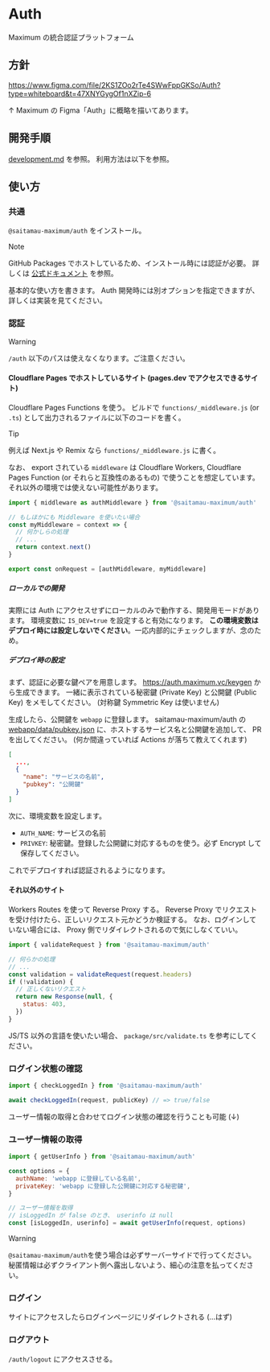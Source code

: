 # Auth

Maximum の統合認証プラットフォーム

## 方針

<https://www.figma.com/file/2KS1ZOo2rTe4SWwFppGKSo/Auth?type=whiteboard&t=47XNYGygOf1nXZip-6>

↑ Maximum の Figma「Auth」に概略を描いてあります。

## 開発手順

[development.md](./development.md) を参照。
利用方法は以下を参照。

## 使い方

### 共通

`@saitamau-maximum/auth` をインストール。

> [!NOTE]
> GitHub Packages でホストしているため、インストール時には認証が必要。
> 詳しくは [公式ドキュメント](https://docs.github.com/ja/packages/working-with-a-github-packages-registry/working-with-the-npm-registry#authenticating-to-github-packages) を参照。

基本的な使い方を書きます。
Auth 開発時には別オプションを指定できますが、詳しくは実装を見てください。

### 認証

> [!WARNING]
> `/auth` 以下のパスは使えなくなります。ご注意ください。

#### Cloudflare Pages でホストしているサイト (pages.dev でアクセスできるサイト)

Cloudflare Pages Functions を使う。
ビルドで `functions/_middleware.js` (or `.ts`) として出力されるファイルに以下のコードを書く。

> [!TIP]
> 例えば Next.js や Remix なら `functions/_middleware.js` に書く。

なお、 export されている `middleware` は Cloudflare Workers, Cloudflare Pages Function (or それらと互換性のあるもの) で使うことを想定しています。
それ以外の環境では使えない可能性があります。

```javascript
import { middleware as authMiddleware } from '@saitamau-maximum/auth'

// もしほかにも Middleware を使いたい場合
const myMiddleware = context => {
  // 何かしらの処理
  // ...
  return context.next()
}

export const onRequest = [authMiddleware, myMiddleware]
```

##### ローカルでの開発

実際には Auth にアクセスせずにローカルのみで動作する、開発用モードがあります。
環境変数に `IS_DEV=true` を設定すると有効になります。
**この環境変数はデプロイ時には設定しないでください**。一応内部的にチェックしますが、念のため。

##### デプロイ時の設定

まず、認証に必要な鍵ペアを用意します。
<https://auth.maximum.vc/keygen> から生成できます。
一緒に表示されている秘密鍵 (Private Key) と公開鍵 (Public Key) をメモしてください。
(対称鍵 Symmetric Key は使いません)

生成したら、公開鍵を `webapp` に登録します。
saitamau-maximum/auth の [webapp/data/pubkey.json](https://github.com/saitamau-maximum/auth/blob/main/webapp/data/pubkey.json) に、ホストするサービス名と公開鍵を追加して、 PR を出してください。
(何か間違っていれば Actions が落ちて教えてくれます)

```json
[
  ...,
  {
    "name": "サービスの名前",
    "pubkey": "公開鍵"
  }
]
```

次に、環境変数を設定します。

- `AUTH_NAME`: サービスの名前
- `PRIVKEY`: 秘密鍵。登録した公開鍵に対応するものを使う。必ず Encrypt して保存してください。

これでデプロイすれば認証されるようになります。

#### それ以外のサイト

Workers Routes を使って Reverse Proxy する。
Reverse Proxy でリクエストを受け付けたら、正しいリクエスト元かどうか検証する。
なお、ログインしていない場合には、 Proxy 側でリダイレクトされるので気にしなくていい。

```javascript
import { validateRequest } from '@saitamau-maximum/auth'

// 何らかの処理
// ...
const validation = validateRequest(request.headers)
if (!validation) {
  // 正しくないリクエスト
  return new Response(null, {
    status: 403,
  })
}
```

JS/TS 以外の言語を使いたい場合、 `package/src/validate.ts` を参考にしてください。

### ログイン状態の確認

```javascript
import { checkLoggedIn } from '@saitamau-maximum/auth'

await checkLoggedIn(request, publicKey) // => true/false
```

ユーザー情報の取得と合わせてログイン状態の確認を行うことも可能 (↓)

### ユーザー情報の取得

```javascript
import { getUserInfo } from '@saitamau-maximum/auth'

const options = {
  authName: 'webapp に登録している名前',
  privateKey: 'webapp に登録した公開鍵に対応する秘密鍵',
}

// ユーザー情報を取得
// isLoggedIn が false のとき、 userinfo は null
const [isLoggedIn, userinfo] = await getUserInfo(request, options)
```

> [!WARNING]
> `@saitamau-maximum/auth`を使う場合は必ずサーバーサイドで行ってください。
> 秘匿情報は必ずクライアント側へ露出しないよう、細心の注意を払ってください。

### ログイン

サイトにアクセスしたらログインページにリダイレクトされる (...はず)

### ログアウト

`/auth/logout` にアクセスさせる。

